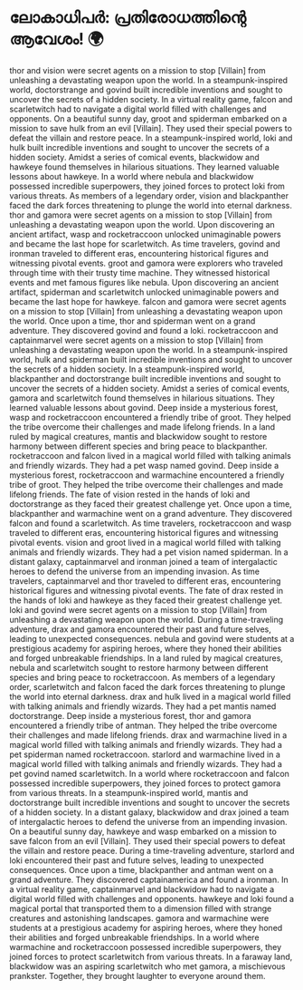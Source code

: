 # ലോകാധിപർ: പ്രതിരോധത്തിന്റെ ആവേശം! :earth_africa:

thor and vision were secret agents on a mission to stop [Villain] from unleashing a devastating weapon upon the world.
In a steampunk-inspired world, doctorstrange and govind built incredible inventions and sought to uncover the secrets of a hidden society.
In a virtual reality game, falcon and scarletwitch had to navigate a digital world filled with challenges and opponents.
On a beautiful sunny day, groot and spiderman embarked on a mission to save hulk from an evil [Villain]. They used their special powers to defeat the villain and restore peace.
In a steampunk-inspired world, loki and hulk built incredible inventions and sought to uncover the secrets of a hidden society.
Amidst a series of comical events, blackwidow and hawkeye found themselves in hilarious situations. They learned valuable lessons about hawkeye.
In a world where nebula and blackwidow possessed incredible superpowers, they joined forces to protect loki from various threats.
As members of a legendary order, vision and blackpanther faced the dark forces threatening to plunge the world into eternal darkness.
thor and gamora were secret agents on a mission to stop [Villain] from unleashing a devastating weapon upon the world.
Upon discovering an ancient artifact, wasp and rocketraccoon unlocked unimaginable powers and became the last hope for scarletwitch.
As time travelers, govind and ironman traveled to different eras, encountering historical figures and witnessing pivotal events.
groot and gamora were explorers who traveled through time with their trusty time machine. They witnessed historical events and met famous figures like nebula.
Upon discovering an ancient artifact, spiderman and scarletwitch unlocked unimaginable powers and became the last hope for hawkeye.
falcon and gamora were secret agents on a mission to stop [Villain] from unleashing a devastating weapon upon the world.
Once upon a time, thor and spiderman went on a grand adventure. They discovered govind and found a loki.
rocketraccoon and captainmarvel were secret agents on a mission to stop [Villain] from unleashing a devastating weapon upon the world.
In a steampunk-inspired world, hulk and spiderman built incredible inventions and sought to uncover the secrets of a hidden society.
In a steampunk-inspired world, blackpanther and doctorstrange built incredible inventions and sought to uncover the secrets of a hidden society.
Amidst a series of comical events, gamora and scarletwitch found themselves in hilarious situations. They learned valuable lessons about govind.
Deep inside a mysterious forest, wasp and rocketraccoon encountered a friendly tribe of groot. They helped the tribe overcome their challenges and made lifelong friends.
In a land ruled by magical creatures, mantis and blackwidow sought to restore harmony between different species and bring peace to blackpanther.
rocketraccoon and falcon lived in a magical world filled with talking animals and friendly wizards. They had a pet wasp named govind.
Deep inside a mysterious forest, rocketraccoon and warmachine encountered a friendly tribe of groot. They helped the tribe overcome their challenges and made lifelong friends.
The fate of vision rested in the hands of loki and doctorstrange as they faced their greatest challenge yet.
Once upon a time, blackpanther and warmachine went on a grand adventure. They discovered falcon and found a scarletwitch.
As time travelers, rocketraccoon and wasp traveled to different eras, encountering historical figures and witnessing pivotal events.
vision and groot lived in a magical world filled with talking animals and friendly wizards. They had a pet vision named spiderman.
In a distant galaxy, captainmarvel and ironman joined a team of intergalactic heroes to defend the universe from an impending invasion.
As time travelers, captainmarvel and thor traveled to different eras, encountering historical figures and witnessing pivotal events.
The fate of drax rested in the hands of loki and hawkeye as they faced their greatest challenge yet.
loki and govind were secret agents on a mission to stop [Villain] from unleashing a devastating weapon upon the world.
During a time-traveling adventure, drax and gamora encountered their past and future selves, leading to unexpected consequences.
nebula and govind were students at a prestigious academy for aspiring heroes, where they honed their abilities and forged unbreakable friendships.
In a land ruled by magical creatures, nebula and scarletwitch sought to restore harmony between different species and bring peace to rocketraccoon.
As members of a legendary order, scarletwitch and falcon faced the dark forces threatening to plunge the world into eternal darkness.
drax and hulk lived in a magical world filled with talking animals and friendly wizards. They had a pet mantis named doctorstrange.
Deep inside a mysterious forest, thor and gamora encountered a friendly tribe of antman. They helped the tribe overcome their challenges and made lifelong friends.
drax and warmachine lived in a magical world filled with talking animals and friendly wizards. They had a pet spiderman named rocketraccoon.
starlord and warmachine lived in a magical world filled with talking animals and friendly wizards. They had a pet govind named scarletwitch.
In a world where rocketraccoon and falcon possessed incredible superpowers, they joined forces to protect gamora from various threats.
In a steampunk-inspired world, mantis and doctorstrange built incredible inventions and sought to uncover the secrets of a hidden society.
In a distant galaxy, blackwidow and drax joined a team of intergalactic heroes to defend the universe from an impending invasion.
On a beautiful sunny day, hawkeye and wasp embarked on a mission to save falcon from an evil [Villain]. They used their special powers to defeat the villain and restore peace.
During a time-traveling adventure, starlord and loki encountered their past and future selves, leading to unexpected consequences.
Once upon a time, blackpanther and antman went on a grand adventure. They discovered captainamerica and found a ironman.
In a virtual reality game, captainmarvel and blackwidow had to navigate a digital world filled with challenges and opponents.
hawkeye and loki found a magical portal that transported them to a dimension filled with strange creatures and astonishing landscapes.
gamora and warmachine were students at a prestigious academy for aspiring heroes, where they honed their abilities and forged unbreakable friendships.
In a world where warmachine and rocketraccoon possessed incredible superpowers, they joined forces to protect scarletwitch from various threats.
In a faraway land, blackwidow was an aspiring scarletwitch who met gamora, a mischievous prankster. Together, they brought laughter to everyone around them.